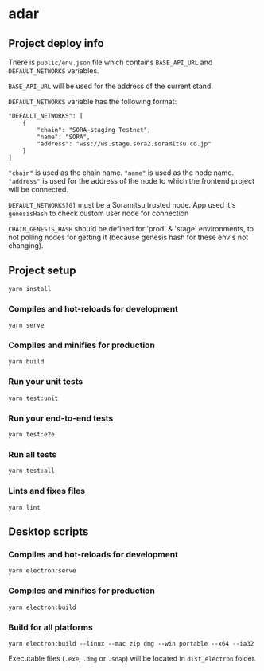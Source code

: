 # adar

## Project deploy info
There is `public/env.json` file which contains `BASE_API_URL` and `DEFAULT_NETWORKS` variables.

`BASE_API_URL` will be used for the address of the current stand.

`DEFAULT_NETWORKS` variable has the following format:

```
"DEFAULT_NETWORKS": [
    {
        "chain": "SORA-staging Testnet",
        "name": "SORA",
        "address": "wss://ws.stage.sora2.soramitsu.co.jp"
    }
]
```

`"chain"` is used as the chain name.
`"name"` is used as the node name.
`"address"` is used for the address of the node to which the frontend project will be connected.

`DEFAULT_NETWORKS[0]` must be a Soramitsu trusted node. App used it's `genesisHash` to check custom user node for connection

`CHAIN_GENESIS_HASH` should be defined for 'prod' & 'stage' environments, to not polling nodes for getting it (because genesis hash for these env's not changing).

## Project setup
```
yarn install
```

### Compiles and hot-reloads for development
```
yarn serve
```

### Compiles and minifies for production
```
yarn build
```

### Run your unit tests
```
yarn test:unit
```

### Run your end-to-end tests
```
yarn test:e2e
```

### Run all tests
```
yarn test:all
```

### Lints and fixes files
```
yarn lint
```

## Desktop scripts

### Compiles and hot-reloads for development
```
yarn electron:serve
```

### Compiles and minifies for production
```
yarn electron:build
```

### Build for all platforms

```
yarn electron:build --linux --mac zip dmg --win portable --x64 --ia32
```

Executable files (`.exe`, `.dmg` or `.snap`) will be located in `dist_electron` folder.
